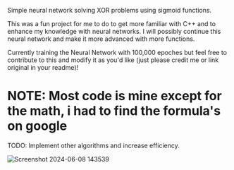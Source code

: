 Simple neural network solving XOR problems using sigmoid functions.

This was a fun project for me to do to get more familiar with C++ and to enhance my knowledge with neural networks. I will possibly continue this neural network and make it more advanced with more functions.

Currently training the Neural Network with 100,000 epoches but feel free to contribute to this and modify it as you'd like (just please credit me or link original in your readme)!

# NOTE: Most code is mine except for the math, i had to find the formula's on google 

TODO: Implement other algorithms and increase efficiency.


![Screenshot 2024-06-08 143539](https://github.com/braydenisagenius/neuralnetwork/assets/111473970/36941874-0baa-4c20-8f94-b24e94a032a2)
